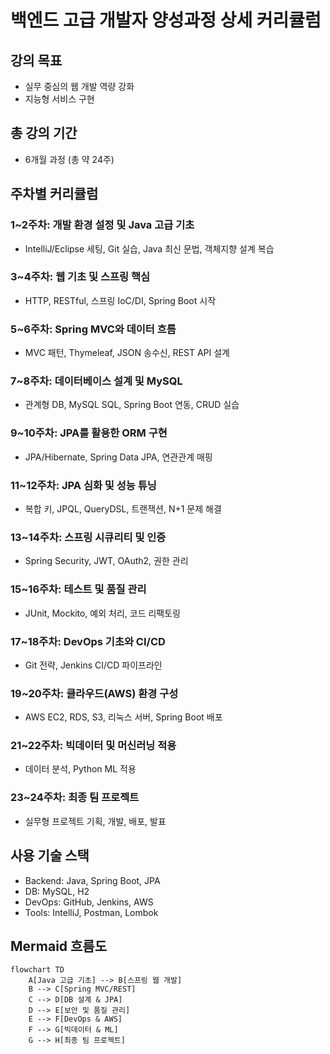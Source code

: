 
# 백엔드 고급 개발자 양성과정 상세 커리큘럼

## 강의 목표
- 실무 중심의 웹 개발 역량 강화
- 지능형 서비스 구현

## 총 강의 기간
- 6개월 과정 (총 약 24주)

## 주차별 커리큘럼
### 1~2주차: 개발 환경 설정 및 Java 고급 기초
- IntelliJ/Eclipse 세팅, Git 실습, Java 최신 문법, 객체지향 설계 복습

### 3~4주차: 웹 기초 및 스프링 핵심
- HTTP, RESTful, 스프링 IoC/DI, Spring Boot 시작

### 5~6주차: Spring MVC와 데이터 흐름
- MVC 패턴, Thymeleaf, JSON 송수신, REST API 설계

### 7~8주차: 데이터베이스 설계 및 MySQL
- 관계형 DB, MySQL SQL, Spring Boot 연동, CRUD 실습

### 9~10주차: JPA를 활용한 ORM 구현
- JPA/Hibernate, Spring Data JPA, 연관관계 매핑

### 11~12주차: JPA 심화 및 성능 튜닝
- 복합 키, JPQL, QueryDSL, 트랜잭션, N+1 문제 해결

### 13~14주차: 스프링 시큐리티 및 인증
- Spring Security, JWT, OAuth2, 권한 관리

### 15~16주차: 테스트 및 품질 관리
- JUnit, Mockito, 예외 처리, 코드 리팩토링

### 17~18주차: DevOps 기초와 CI/CD
- Git 전략, Jenkins CI/CD 파이프라인

### 19~20주차: 클라우드(AWS) 환경 구성
- AWS EC2, RDS, S3, 리눅스 서버, Spring Boot 배포

### 21~22주차: 빅데이터 및 머신러닝 적용
- 데이터 분석, Python ML 적용

### 23~24주차: 최종 팀 프로젝트
- 실무형 프로젝트 기획, 개발, 배포, 발표

## 사용 기술 스택
- Backend: Java, Spring Boot, JPA
- DB: MySQL, H2
- DevOps: GitHub, Jenkins, AWS
- Tools: IntelliJ, Postman, Lombok

## Mermaid 흐름도

```mermaid
flowchart TD
    A[Java 고급 기초] --> B[스프링 웹 개발]
    B --> C[Spring MVC/REST]
    C --> D[DB 설계 & JPA]
    D --> E[보안 및 품질 관리]
    E --> F[DevOps & AWS]
    F --> G[빅데이터 & ML]
    G --> H[최종 팀 프로젝트]
```
